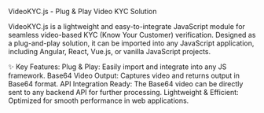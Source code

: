 VideoKYC.js - Plug & Play Video KYC Solution

VideoKYC.js is a lightweight and easy-to-integrate JavaScript module for seamless video-based KYC (Know Your Customer) verification. Designed as a plug-and-play solution, it can be imported into any JavaScript application, including Angular, React, Vue.js, or vanilla JavaScript projects.

✨ Key Features:
Plug & Play: Easily import and integrate into any JS framework.
Base64 Video Output: Captures video and returns output in Base64 format.
API Integration Ready: The Base64 video can be directly sent to any backend API for further processing.
Lightweight & Efficient: Optimized for smooth performance in web applications.

